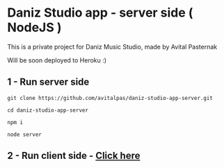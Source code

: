 # Daniz Studio app - server side ( NodeJS )
This is a private project for Daniz Music Studio, made by Avital Pasternak

Will be soon deployed to Heroku :)

## 1 - Run server side
```
git clone https://github.com/avitalpas/daniz-studio-app-server.git
```
```
cd daniz-studio-app-server
```
```
npm i
```
```
node server
```

## 2 - Run client side - [Click here](https://github.com/avitalpas/daniz-studio-app)
